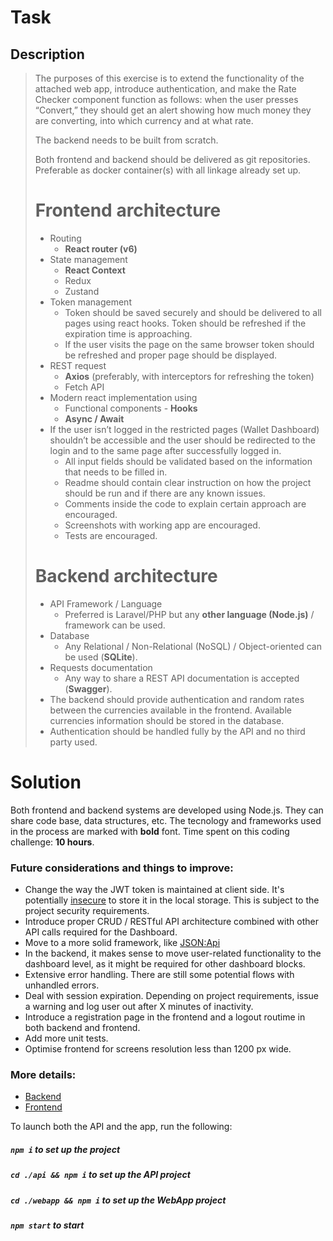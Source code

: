 # Task
## Description 
> The purposes of this exercise is to extend the functionality of the attached web app, introduce authentication, and make the Rate Checker component function as follows: when the user presses “Convert,” they should get an alert showing how much money they are converting, into which currency and at what rate.
>
> The backend needs to be built from scratch.
>
> Both frontend and backend should be delivered as git repositories. Preferable as docker container(s) with all linkage already set up.
>
> # Frontend architecture
>* Routing
>	* __React router (v6)__
>* State management
>	* __React Context__
>	* Redux
>	* Zustand
>* Token management
>	* Token should be saved securely and should be delivered to all pages using react hooks. Token should be refreshed if the expiration time is approaching.
>	* If the user visits the page on the same browser token should be refreshed and proper page should be displayed.
>* REST request
>	* __Axios__ (preferably, with interceptors for refreshing the token)
> 	* Fetch API
>* Modern react implementation using
>	* Functional components - __Hooks__
>	* __Async / Await__
>* If the user isn’t logged in the restricted pages (Wallet Dashboard) shouldn’t be accessible and the user should be redirected to the login and to the same page after successfully logged in.
>	* All input fields should be validated based on the information that needs to be filled in.
>	* Readme should contain clear instruction on how the project should be run and if there are any known issues.
>	* Comments inside the code to explain certain approach are encouraged.
>	* Screenshots with working app are encouraged.
>	* Tests are encouraged.
>
># Backend architecture
>* API Framework / Language    
>	* Preferred is Laravel/PHP but any __other language (Node.js)__ / framework can be used.
>* Database
>	* Any Relational / Non-Relational (NoSQL) / Object-oriented can be used (__SQLite__).
>* Requests documentation
>	* Any way to share a REST API documentation is accepted (__Swagger__).
>* The backend should provide authentication and random rates between the currencies available in the frontend. Available currencies information should be stored in the database.
>* Authentication should be handled fully by the API and no third party used.

# Solution

Both frontend and backend systems are developed using Node.js. They can share code base, data structures, etc. The tecnology and frameworks used in the process are marked with __bold__ font. Time spent on this coding challenge: __10 hours__.

### Future considerations and things to improve:

* Change the way the JWT token is maintained at client side. It's potentially [insecure](https://www.rdegges.com/2018/please-stop-using-local-storage/) to store it in the local storage. This is subject to the project security requirements.
* Introduce proper CRUD / RESTful API architecture combined with other API calls required for the Dashboard.
* Move to a more solid framework, like [JSON:Api](https://jsonapi.org/)
* In the backend, it makes sense to move user-related functionality to the dashboard level, as it might be required for other dashboard blocks.
* Extensive error handling. There are still some potential flows with unhandled errors.
* Deal with session expiration. Depending on project requirements, issue a warning and log user out after X minutes of inactivity.
* Introduce a registration page in the frontend and a logout routime in both backend and frontend.
* Add more unit tests.
* Optimise frontend for screens resolution less than 1200 px wide.

### More details:
* [Backend](api/)
* [Frontend](webapp/)

To launch both the API and the app, run the following:

##### `npm i` to set up the project
##### `cd ./api && npm i` to set up the API project
##### `cd ./webapp && npm i` to set up the WebApp project
##### `npm start` to start

